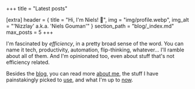 +++
title = "Latest posts"

[extra]
header = { title = "Hi, I'm Niels! 👋", img = "img/profile.webp", img_alt = "'Nizzlay' a.k.a. 'Niels Gouman'" }
section_path = "blog/_index.md"
max_posts = 5
+++

I'm fascinated by *efficiency*, in a pretty broad sense of the word. You can name it tech, productivity, automation, flip-thinking, whatever… I'll ramble about all of them. And I'm opinionated too, even about stuff that's not efficiency related.

Besides the [blog](/blog/), you can read more [about me](/about/), the stuff I have painstakingly picked to [use](/uses/), and what I'm up to [now](/now/).